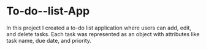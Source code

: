 # To-do--list-App
In this project I created a to-do list application where users can add, edit, and delete tasks. Each task was represented as an object with attributes like task name, due date, and priority.
